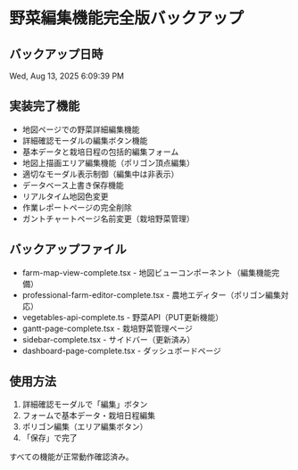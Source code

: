 # 野菜編集機能完全版バックアップ

## バックアップ日時
Wed, Aug 13, 2025  6:09:39 PM

## 実装完了機能
- 地図ページでの野菜詳細編集機能
- 詳細確認モーダルの編集ボタン機能
- 基本データと栽培日程の包括的編集フォーム
- 地図上描画エリア編集機能（ポリゴン頂点編集）
- 適切なモーダル表示制御（編集中は非表示）
- データベース上書き保存機能
- リアルタイム地図色変更
- 作業レポートページの完全削除
- ガントチャートページ名前変更（栽培野菜管理）

## バックアップファイル
- farm-map-view-complete.tsx - 地図ビューコンポーネント（編集機能完備）
- professional-farm-editor-complete.tsx - 農地エディター（ポリゴン編集対応）
- vegetables-api-complete.ts - 野菜API（PUT更新機能）
- gantt-page-complete.tsx - 栽培野菜管理ページ
- sidebar-complete.tsx - サイドバー（更新済み）
- dashboard-page-complete.tsx - ダッシュボードページ

## 使用方法
1. 詳細確認モーダルで「編集」ボタン
2. フォームで基本データ・栽培日程編集
3. ポリゴン編集（エリア編集ボタン）
4. 「保存」で完了

すべての機能が正常動作確認済み。

